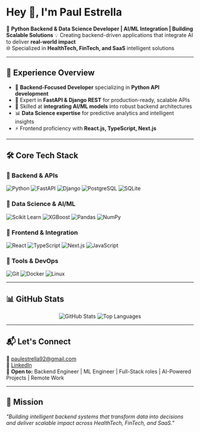 # Hey 👋, I'm Paul Estrella  
🎯 **Python Backend & Data Science Developer | AI/ML Integration | Building Scalable Solutions**
💡 Creating backend-driven applications that integrate AI to deliver **real-world impact**  
🌐 Specialized in **HealthTech, FinTech, and SaaS** intelligent solutions

---

## 💼 Experience Overview
- 🎯 **Backend-Focused Developer** specializing in **Python API development**  
- 🐍 Expert in **FastAPI & Django REST** for production-ready, scalable APIs  
- 🤖 Skilled at **integrating AI/ML models** into robust backend architectures  
- 📊 **Data Science expertise** for predictive analytics and intelligent insights
- ⚡ Frontend proficiency with **React.js, TypeScript, Next.js**  

---

## 🛠️ Core Tech Stack

### 🔹 Backend & APIs
![Python](https://img.shields.io/badge/Python-3776AB?style=flat-square&logo=python&logoColor=white)
![FastAPI](https://img.shields.io/badge/FastAPI-009688?style=flat-square&logo=fastapi&logoColor=white)
![Django](https://img.shields.io/badge/Django-092E20?style=flat-square&logo=django&logoColor=white)
![PostgreSQL](https://img.shields.io/badge/PostgreSQL-4169E1?style=flat-square&logo=postgresql&logoColor=white)
![SQLite](https://img.shields.io/badge/SQLite-003B57?style=flat-square&logo=sqlite&logoColor=white)

### 🔹 Data Science & AI/ML
![Scikit Learn](https://img.shields.io/badge/Scikit--Learn-F7931E?style=flat-square&logo=scikit-learn&logoColor=white)
![XGBoost](https://img.shields.io/badge/XGBoost-FF6600?style=flat-square&logo=xgboost&logoColor=white)
![Pandas](https://img.shields.io/badge/Pandas-150458?style=flat-square&logo=pandas&logoColor=white)
![NumPy](https://img.shields.io/badge/NumPy-013243?style=flat-square&logo=numpy&logoColor=white)

### 🔹 Frontend & Integration
![React](https://img.shields.io/badge/React-61DAFB?style=flat-square&logo=react&logoColor=black)
![TypeScript](https://img.shields.io/badge/TypeScript-3178C6?style=flat-square&logo=typescript&logoColor=white)
![Next.js](https://img.shields.io/badge/Next.js-000000?style=flat-square&logo=next.js&logoColor=white)
![JavaScript](https://img.shields.io/badge/JavaScript-F7DF1E?style=flat-square&logo=javascript&logoColor=black)

### 🔹 Tools & DevOps
![Git](https://img.shields.io/badge/Git-F05032?style=flat-square&logo=git&logoColor=white)
![Docker](https://img.shields.io/badge/Docker-2496ED?style=flat-square&logo=docker&logoColor=white)
![Linux](https://img.shields.io/badge/Linux-FCC624?style=flat-square&logo=linux&logoColor=black)

---

## 📊 GitHub Stats

<div align="center">
  <img src="https://github-readme-stats.vercel.app/api?username=DevHashira&show_icons=true&theme=dark&hide_border=true" alt="GitHub Stats" />
  <img src="https://github-readme-stats.vercel.app/api/top-langs/?username=DevHashira&layout=compact&theme=dark&hide_border=true" alt="Top Languages" />
</div>

---

## 📬 Let's Connect
📧 [paulestrella92@gmail.com](mailto:paulestrella92@gmail.com)  
🔗 [LinkedIn](https://linkedin.com/in/paulestrelladev)  
💼 **Open to:** Backend Engineer | ML Engineer | Full-Stack roles | AI-Powered Projects | Remote Work

---

## 🧠 Mission
*"Building intelligent backend systems that transform data into decisions and deliver scalable impact across HealthTech, FinTech, and SaaS."*